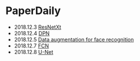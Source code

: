 # PaperDaily
- 2018.12.3 [ResNetXt](./ResNetXt/ResNetXt.md)
- 2018.12.4 [DPN](./DPN/DPN.md)
- 2018.12.5 [Data augmentation for face recognition](./Face/ReadME.md)
- 2018.12.7 [FCN](./Semantic_Segmentation/FCN/FCN.md)
- 2018.12.8 [U-Net](./Semantic_Segmentation/U-Net/U-net.md)